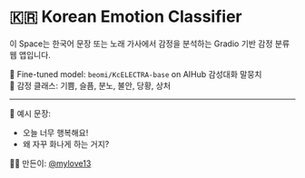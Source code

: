 
# 🇰🇷 Korean Emotion Classifier

이 Space는 한국어 문장 또는 노래 가사에서 감정을 분석하는 Gradio 기반 감정 분류 웹 앱입니다.

🧠 Fine-tuned model: `beomi/KcELECTRA-base` on AIHub 감성대화 말뭉치  
🎯 감정 클래스: 기쁨, 슬픔, 분노, 불안, 당황, 상처

---
📝 예시 문장:
- 오늘 너무 행복해요!
- 왜 자꾸 화나게 하는 거지?

👨‍💻 만든이: [@mylove13](https://huggingface.co/mylove13)
